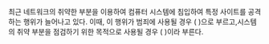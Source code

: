 

최근 네트워크의 취약한 부분을 이용하여 컴퓨터 시스템에 침입하여 특정 사이트를 공격하는 행위가 늘어나고 있다. 이때, 이 행위가 범죄에 사용될 경우 ( )으로 부르고,시스템의 취약 부분을 점검하기 위한 목적으로 사용될 경우 ( )이라 부른다.